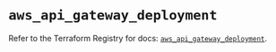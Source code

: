 # `aws_api_gateway_deployment`

Refer to the Terraform Registry for docs: [`aws_api_gateway_deployment`](https://registry.terraform.io/providers/hashicorp/aws/5.77.0/docs/resources/api_gateway_deployment).
